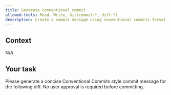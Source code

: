 ```yaml
---
title: Generate conventional commit 
allowed-tools: Read, Write, Git(commit:*, diff:*)
description: Create a commit message using conventional commits format from the current file or git diff.
---
```


## Context

N/A

## Your task
Please generate a concise Conventional Commits style commit message for the following diff.
No user approval is required before committing.


